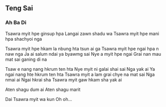 ## Teng Sai

### Ah Ba Di

Tsawra myit hpe ginsup hpa
Langai zawn shadu wa
Tsawra myit hpe mani hpa shachyoi nga

Tsawra myit hpe hkam la nbung hta tsun ai ga
Tsawra myit hpe ngai hpa n naw nga
Ja ai salum ndai ya byawmg sai
Nye a myit hpe ngai Grai nan mau mat sai ganing di na

Tsaw e nang nang hkrum ten hta
Nye myit ni galai shai sai
Nga yak ai
Ya ngai nang hte hkrum ten hta
Tsawra myit a lam grai chye na mat sai
Nga nmai ai
Ngai hkrai sha
Tsawra myit gaw hkam sha yak ai

Aten shagu dum ai
Aten shagu marit

Dai Tsawra myit wa kun
Oh oh...
